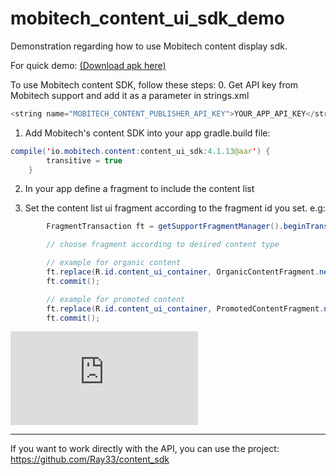# mobitech_content_ui_sdk_demo
Demonstration regarding how to use Mobitech content display sdk.


For quick demo: [(Download apk here)](https://www.dropbox.com/s/c2qn9lxbkdovw6s/content_ui_demo-release.apk?dl=1)


To use Mobitech content SDK, follow these steps:
0. Get API key from Mobitech support and add it as a parameter in strings.xml
```java
<string name="MOBITECH_CONTENT_PUBLISHER_API_KEY">YOUR_APP_API_KEY</string>
```

1. Add Mobitech's content SDK into your app gradle.build file:
```java
compile('io.mobitech.content:content_ui_sdk:4.1.13@aar') {
        transitive = true
    }
```

2. In your app define a fragment to include the content list

3. Set the content list ui fragment according to the fragment id you set.
e.g:
```java
        FragmentTransaction ft = getSupportFragmentManager().beginTransaction();

        // choose fragment according to desired content type

        // example for organic content
        ft.replace(R.id.content_ui_container, OrganicContentFragment.newInstance(), OrganicContentFragment.TAG);
        ft.commit();

        // example for promoted content
        ft.replace(R.id.content_ui_container, PromotedContentFragment.newInstance(), PromotedContentFragment.TAG);
        ft.commit();
```


[![See the demo video here](http://v.youku.com/v_show/id_XMzE3MTg3MTg0NA==.html)](https://youtu.be/rAqc3EF3G8U)

----------------------------------
If you want to work directly with the API, you can use the project:
https://github.com/Ray33/content_sdk
